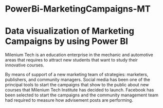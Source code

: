 # PowerBi-MarketingCampaigns-MT

<h1> Data visualization of Marketing Campaigns by using Power BI</h1>

Milenium Tech is an education enterprise in the mechanic and automotive areas that requires to attract new students that want to study their innovative courses.

By means of support of a new marketing team of strategies: marketers, publishers, and community managers. Social media has been one of the principal tools to start the campaigns that show to the public about new courses that Milenium Tech Institute has decided to launch. Facebook has been selected to start the campaigns and the community management team had required to measure how advisement posts are performing.

